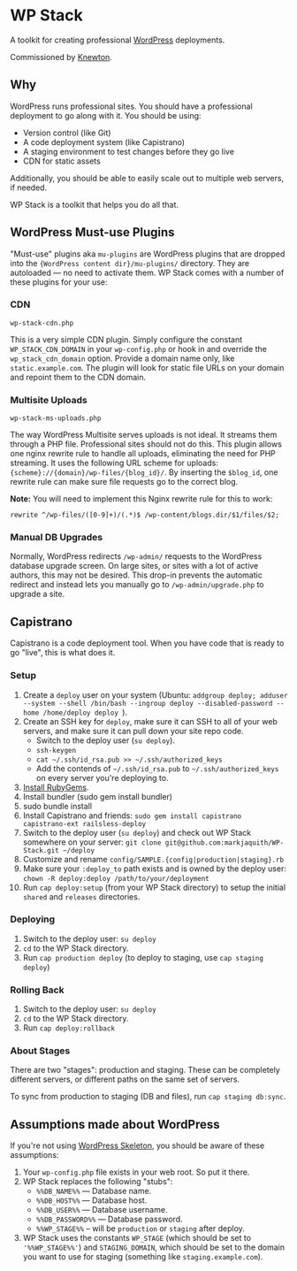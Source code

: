# WP Stack
A toolkit for creating professional [WordPress][wp] deployments.

Commissioned by [Knewton](http://www.knewton.com/).

[wp]: http://wordpress.org/

## Why
WordPress runs professional sites. You should have a professional deployment to go along with it. You should be using:

* Version control (like Git)
* A code deployment system (like Capistrano)
* A staging environment to test changes before they go live
* CDN for static assets

Additionally, you should be able to easily scale out to multiple web servers, if needed.

WP Stack is a toolkit that helps you do all that.

## WordPress Must-use Plugins

"Must-use" plugins aka `mu-plugins` are WordPress plugins that are dropped into the `{WordPress content dir}/mu-plugins/` directory. They are autoloaded — no need to activate them. WP Stack comes with a number of these plugins for your use:

### CDN

`wp-stack-cdn.php`

This is a very simple CDN plugin. Simply configure the constant `WP_STACK_CDN_DOMAIN` in your `wp-config.php` or hook in and override the `wp_stack_cdn_domain` option. Provide a domain name only, like `static.example.com`. The plugin will look for static file URLs on your domain and repoint them to the CDN domain.

### Multisite Uploads

`wp-stack-ms-uploads.php`

The way WordPress Multisite serves uploads is not ideal. It streams them through a PHP file. Professional sites should not do this. This plugin allows one nginx rewrite rule to handle all uploads, eliminating the need for PHP streaming. It uses the following URL scheme for uploads: `{scheme}://{domain}/wp-files/{blog_id}/`. By inserting the `$blog_id`, one rewrite rule can make sure file requests go to the correct blog.

**Note:** You will need to implement this Nginx rewrite rule for this to work:

`rewrite ^/wp-files/([0-9]+)/(.*)$ /wp-content/blogs.dir/$1/files/$2;`

### Manual DB Upgrades

Normally, WordPress redirects `/wp-admin/` requests to the WordPress database upgrade screen. On large sites, or sites with a lot of active authors, this may not be desired. This drop-in prevents the automatic redirect and instead lets you manually go to `/wp-admin/upgrade.php` to upgrade a site.

## Capistrano

Capistrano is a code deployment tool. When you have code that is ready to go "live", this is what does it.

### Setup

1. Create a `deploy` user on your system (Ubuntu: `addgroup deploy; adduser --system --shell /bin/bash --ingroup deploy --disabled-password --home /home/deploy deploy
`).
1. Create an SSH key for `deploy`, make sure it can SSH to all of your web servers, and make sure it can pull down your site repo code.
	* Switch to the deploy user (`su deploy`).
	* `ssh-keygen`
	* `cat ~/.ssh/id_rsa.pub >> ~/.ssh/authorized_keys`
	* Add the contends of `~/.ssh/id_rsa.pub` to `~/.ssh/authorized_keys` on every server you're deploying to.
1. [Install RubyGems][rubygems].
1. Install bundler (sudo gem install bundler)
1. sudo bundle install  
1. Install Capistrano and friends: `sudo gem install capistrano capistrano-ext railsless-deploy`
1. Switch to the deploy user (`su deploy`) and check out WP Stack somewhere on your server: `git clone git@github.com:markjaquith/WP-Stack.git ~/deploy`
1. Customize and rename `config/SAMPLE.{config|production|staging}.rb`
1. Make sure your `:deploy_to` path exists and is owned by the deploy user: `chown -R deploy:deploy /path/to/your/deployment`
1. Run `cap deploy:setup` (from your WP Stack directory) to setup the initial `shared` and `releases` directories.

[rubygems]: http://rubygems.org/pages/download

### Deploying

1. Switch to the deploy user: `su deploy`
2. `cd` to the WP Stack directory.
3. Run `cap production deploy` (to deploy to staging, use `cap staging deploy`)

### Rolling Back

1. Switch to the deploy user: `su deploy`
2. `cd` to the WP Stack directory.
3. Run `cap deploy:rollback`

### About Stages

There are two "stages": production and staging. These can be completely different servers, or different paths on the same set of servers.

To sync from production to staging (DB and files), run `cap staging db:sync`.

## Assumptions made about WordPress

If you're not using [WordPress Skeleton](https://github.com/markjaquith/WordPress-Skeleton), you should be aware of these assumptions:

1. Your `wp-config.php` file exists in your web root. So put it there.
2. WP Stack replaces the following "stubs":
	* `%%DB_NAME%%` — Database name.
	* `%%DB_HOST%%` — Database host.
	* `%%DB_USER%%` — Database username.
	* `%%DB_PASSWORD%%` — Database password.
	* `%%WP_STAGE%%` – will be `production` or `staging` after deploy.
3. WP Stack uses the constants `WP_STAGE` (which should be set to `'%%WP_STAGE%%'`) and `STAGING_DOMAIN`, which should be set to the domain you want to use for staging (something like `staging.example.com`).
